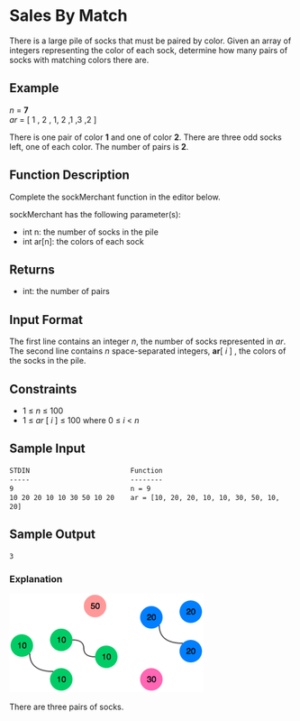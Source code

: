 # Sales By Match

There is a large pile of socks that must be paired by color. Given an array of integers representing the color of each sock, determine how many pairs of socks with matching colors there are.

## Example

*n* = **7**  
*ar* = \[ 1 , 2 , 1, 2 ,1 ,3 ,2 \]

There is one pair of color **1** and one of color **2**. There are three odd socks left, one of each color. The number of pairs is **2**.

## Function Description

Complete the sockMerchant function in the editor below.

sockMerchant has the following parameter(s):

* int n: the number of socks in the pile
* int ar\[n\]: the colors of each sock

## Returns

* int: the number of pairs

## Input Format

The first line contains an integer *n*, the number of socks represented in *ar*.  
The second line contains *n* space-separated integers, **ar**\[ *i* \] , the colors of the socks in the pile.

## Constraints

* 1 ≤ *n* ≤ 100
* 1 ≤ *ar* \[ *i* \] ≤ 100 where 0 ≤ *i* < *n* 


## Sample Input

```
STDIN                         Function
-----                         --------
9                             n = 9
10 20 20 10 10 30 50 10 20    ar = [10, 20, 20, 10, 10, 30, 50, 10, 20]
```

## Sample Output

```
3
```

### Explanation

![Diagram](./README_assets/socks.png)

There are three pairs of socks.